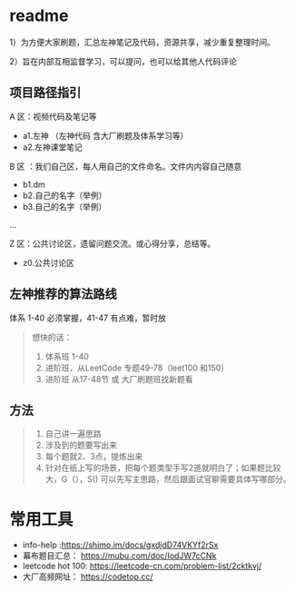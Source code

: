 # readme
 1）为方便大家刷题，汇总左神笔记及代码，资源共享，减少重复整理时间。

 2）旨在内部互相监督学习，可以提问，也可以给其他人代码评论

## 项目路径指引
A 区：视频代码及笔记等

+ a1.左神 （左神代码 含大厂刷题及体系学习等）
+ a2.左神课堂笔记

B 区 ：我们自己区，每人用自己的文件命名。文件内内容自己随意
+ b1.dm
+ b2.自己的名字（举例）
+ b3.自己的名字（举例）

... 

Z 区：公共讨论区，遗留问题交流。或心得分享，总结等。
+ z0.公共讨论区

## 左神推荐的算法路线
体系 1-40 必须掌握，41-47 有点难，暂时放
>  想快的话：
> 1. 体系班 1-40
> 2. 进阶班，从LeetCode 专题49-78（leet100 和150）
> 3. 进阶班 从17-48节 或 大厂刷题班找新题看 

## 方法

> 1. 自己讲一遍思路
> 2. 涉及到的题要写出来
> 3. 每个题就2、3点，提炼出来
> 4. 针对在纸上写的场景，把每个题类型手写2道就明白了；如果题比较大，G（），S() 可以先写主思路，然后跟面试官聊需要具体写哪部分。

# 常用工具
+ info-help :https://shimo.im/docs/gxdjdD74VKYf2rSx
+ 幕布题目汇总： https://mubu.com/doc/IodJW7cCNk
+ leetcode hot 100: https://leetcode-cn.com/problem-list/2cktkvj/
+ 大厂高频网址： https://codetop.cc/

